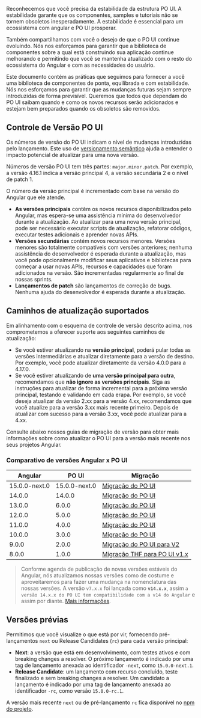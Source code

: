 [comment]: # (@label Releases)
[comment]: # (@link guides/releases)

Reconhecemos que você precisa da estabilidade da estrutura PO UI. A estabilidade garante que os componentes, samples e tutoriais não se tornem obsoletos inesperadamente. A estabilidade é essencial para um ecossistema com angular e PO UI prosperar.

Também compartilhamos com você o desejo de que o PO UI continue evoluindo. Nós nos esforçamos para garantir que a biblioteca de componentes sobre a qual está construindo sua aplicação continue melhorando e permitindo que você se mantenha atualizado com o resto do ecossistema do Angular e com as necessidades do usuário.

Este documento contém as práticas que seguimos para fornecer a você uma biblioteca de componentes de ponta, equilibrada e com estabilidade. Nós nos esforçamos para garantir que as mudanças futuras sejam sempre introduzidas de forma previsível. Queremos que todos que dependam do PO UI saibam quando e como os novos recursos serão adicionados e estejam bem preparados quando os obsoletos são removidos.

## Controle de Versão PO UI

Os números de versão do PO UI indicam o nível de mudanças introduzidas pelo lançamento. Este uso de [versionamento semântico](https://semver.org/) ajuda a entender o impacto potencial de atualizar para uma nova versão.

Números de versão PO UI tem três partes: `major.minor.patch`. Por exemplo, a versão 4.16.1 indica a versão principal 4, a versão secundária 2 e o nível de patch 1.

O número da versão principal é incrementado com base na versão do Angular que ele atende.
- **As versões principais** contêm os novos recursos disponibilizados pelo Angular, mas espera-se uma assistência mínima do desenvolvedor durante a atualização. Ao atualizar para uma nova versão principal, pode ser necessário executar scripts de atualização, refatorar códigos, executar testes adicionais e aprender novas APIs.
- **Versões secundárias** contém novos recursos menores. Versões menores são totalmente compatíveis com versões anteriores; nenhuma assistência do desenvolvedor é esperada durante a atualização, mas você pode opcionalmente modificar seus aplicativos e bibliotecas para começar a usar novas APIs, recursos e capacidades que foram adicionados na versão. São incrementadas regularmente ao final de nossas sprints.
- **Lançamentos de patch** são lançamentos de correção de bugs. Nenhuma ajuda do desenvolvedor é esperada durante a atualização.

## Caminhos de atualização suportados
Em alinhamento com o esquema de controle de versão descrito acima, nos comprometemos a oferecer suporte aos seguintes caminhos de atualização:
- Se você estiver atualizando na **versão principal**, poderá pular todas as versões intermediárias e atualizar diretamente para a versão de destino. Por exemplo, você pode atualizar diretamente da versão 4.0.0 para a 4.17.0.
- Se você estiver  atualizando de **uma versão principal para outra**, recomendamos que **não ignore as versões principais**. Siga as instruções para atualizar de forma incremental para a próxima versão principal, testando e validando em cada erapa. Por exemplo, se você deseja atualizar da versão 2.xx para a versão 4.xx, recomendamos que você atualize para a versão 3.xx mais recente primeiro. Depois de atualizar com sucesso para a versão 3.xx, você pode atualizar para a 4.xx.

Consulte abaixo nossos guias de migração de versão para obter mais informações sobre como atualizar o PO UI para a versão mais recente nos seus projetos Angular.

### Comparativo de versões Angular x PO UI

<div class="po-row">
  <div class="po-xl-6 po-lg-8 po-md-10 po-sm-12">
    <table class="po-table">
      <thead>
        <tr class="po-table-header">
          <th class="po-table-header-ellipsis">Angular</th>
          <th class="po-table-header-ellipsis">PO UI</th>
          <th class="po-table-header-ellipsis">Migração</th>
        </tr>
      </thead>
      <tbody>
      <tr class="po-table-row">
          <td class="po-table-column">15.0.0-next.0</td>
          <td class="po-table-column">15.0.0-next.0</td>
          <td class="po-table-column"><a href="guides/migration-poui">Migração do PO UI</a></td>
        </tr>
        <tr class="po-table-row">
          <td class="po-table-column">14.0.0</td>
          <td class="po-table-column">14.0.0</td>
          <td class="po-table-column"><a href="guides/migration-poui">Migração do PO UI</a></td>
        </tr>
        <tr class="po-table-row">
          <td class="po-table-column">13.0.0</td>
          <td class="po-table-column">6.0.0</td>
          <td class="po-table-column"><a href="guides/migration-poui">Migração do PO UI</a></td>
        </tr>
        <tr class="po-table-row">
          <td class="po-table-column">12.0.0</td>
          <td class="po-table-column">5.0.0</td>
          <td class="po-table-column"><a href="guides/migration-poui">Migração do PO UI</a></td>
        </tr>
        <tr class="po-table-row">
          <td class="po-table-column">11.0.0</td>
          <td class="po-table-column">4.0.0</td>
          <td class="po-table-column"><a href="guides/migration-poui">Migração do PO UI</a></td>
        </tr>
        <tr class="po-table-row">
          <td class="po-table-column">10.0.0</td>
          <td class="po-table-column">3.0.0</td>
          <td class="po-table-column"><a href="guides/migration-poui">Migração do PO UI</a></td>
        </tr>
        <tr class="po-table-row">
          <td class="po-table-column">9.0.0</td>
          <td class="po-table-column">2.0.0</td>
          <td class="po-table-column"><a href="guides/migration-poui-v2">Migração do PO UI para V2</a></td>
        </tr>
        <tr class="po-table-row">
          <td class="po-table-column">8.0.0</td>
          <td class="po-table-column">1.0.0</td>
          <td class="po-table-column"><a href="guides/migration-thf-to-po-ui">Migração THF para PO UI v1.x</a></td>
        </tr>
      </tbody>
    </table>
  </div>
</div>

> Conforme agenda de publicação de novas versões estáveis do Angular, nós atualizamos nossas versões como de costume e aproveitaremos para fazer uma mudança na nomenclatura das nossas versões. A versão `v7.x.x` foi lançada como **`v14.x.x`**, assim `a versão 14.x.x do PO UI tem compatibilidade com a v14 do Angular` e assim por diante. [Mais informações](https://github.com/po-ui/po-angular/issues/1184).

## Versões prévias

Permitimos que você visualize o que está por vir, fornecendo pré-lançamentos `next` ou Release Candidates (`rc`) para cada versão principal:
- **Next**: a versão que está em desenvolvimento, com testes ativos e com breaking changes a resolver. O próximo lançamento é indicado por uma tag de lançamento anexada ao identificador `-next`, como `15.0.0-next.1`.
- **Release Candidate**: um lançamento com recurso concluído, teste finalizado e sem breaking changes a resolver. Um candidato a lançamento é indicado por uma tag de lançamento anexada ao identificador `-rc`, como versão `15.0.0-rc.1`.

A versão mais recente `next` ou de pré-lançamento `rc` fica disponível no [npm do projeto](https://www.npmjs.com/package/@po-ui/ng-components?activeTab=versions).
